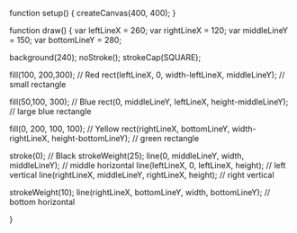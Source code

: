 
function setup() {
  createCanvas(400, 400);
}

function draw() {
  var leftLineX = 260;
  var rightLineX = 120;
  var middleLineY = 150;
  var bottomLineY = 280;

  background(240);
  noStroke();
  strokeCap(SQUARE);

  fill(100, 200,300); // Red
  rect(leftLineX, 0, width-leftLineX, middleLineY); // small rectangle

  fill(50,100, 300); // Blue
  rect(0, middleLineY, leftLineX, height-middleLineY); // large blue rectangle

  fill(0, 200, 100, 100);  // Yellow
  rect(rightLineX, bottomLineY, width-rightLineX, height-bottomLineY); // green rectangle

  stroke(0); // Black
  strokeWeight(25);
  line(0, middleLineY, width, middleLineY); // middle horizontal
  line(leftLineX, 0, leftLineX, height); // left vertical
  line(rightLineX, middleLineY, rightLineX, height); // right vertical

  strokeWeight(10);
  line(rightLineX, bottomLineY, width, bottomLineY); // bottom horizontal

}

